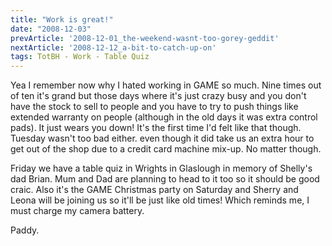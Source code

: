 ```yaml
---
title: "Work is great!"
date: "2008-12-03"
prevArticle: '2008-12-01_the-weekend-wasnt-too-gorey-geddit'
nextArticle: '2008-12-12_a-bit-to-catch-up-on'
tags: TotBH - Work - Table Quiz
---
```

Yea I remember now why I hated working in GAME so much. Nine times out of ten it's grand but those days where it's just crazy busy and you don't have the stock to sell to people and you have to try to push things like extended warranty on people (although in the old days it was extra control pads). It just wears you down! It's the first time I'd felt like that though. Tuesday wasn't too bad either. even though it did take us an extra hour to get out of the shop due to a credit card machine mix-up. No matter though.

Friday we have a table quiz in Wrights in Glaslough in memory of Shelly's dad Brian. Mum and Dad are planning to head to it too so it should be good craic. Also it's the GAME Christmas party on Saturday and Sherry and Leona will be joining us so it'll be just like old times! Which reminds me, I must charge my camera battery.

Paddy.